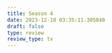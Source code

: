 ```yaml
---
title: Season 4
date: 2023-12-10 03:35:11.305840
draft: false
type: review
review_type: tv
---
```



